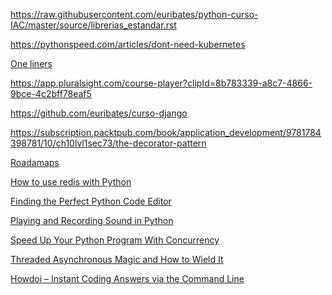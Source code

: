 
https://raw.githubusercontent.com/euribates/python-curso-IAC/master/source/librerias_estandar.rst

https://pythonspeed.com/articles/dont-need-kubernetes

[One liners](https://github.com/euribates/python-curso-IAC/blob/master/source/apendice_02.rst)

https://app.pluralsight.com/course-player?clipId=8b783339-a8c7-4866-9bce-4c2bff78eaf5

https://github.com/euribates/curso-django

https://subscription.packtpub.com/book/application_development/9781784398781/10/ch10lvl1sec73/the-decorator-pattern

[Roadamaps](https://roadmap.sh/)

[How to use redis with Python](https://realpython.com/python-redis/)

[Finding the Perfect Python Code
Editor](https://realpython.com/courses/finding-perfect-python-code-editor/)

[Playing and Recording Sound in
Python](https://realpython.com/courses/playing-and-recording-sound-python/)

[Speed Up Your Python Program With
Concurrency](https://realpython.com/python-concurrency/)

[Threaded Asynchronous Magic and How to Wield It](https://hackernoon.com/threaded-asynchronous-magic-and-how-to-wield-it-bba9ed602c32)

[Howdoi – Instant Coding Answers via the Command Line](https://blog.gleitzman.com/post/43330157197/howdoi-instant-coding-answers-via-the-command)
